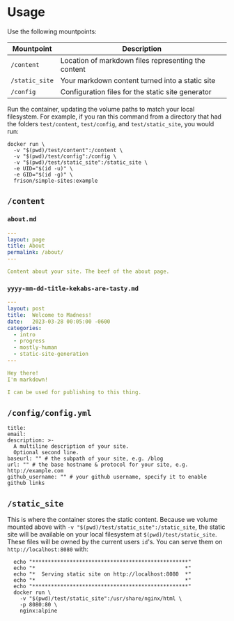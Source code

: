 Usage
=====

Use the following mountpoints:

|  Mountpoint   | Description                                         |
| ------------- | --------------------------------------------------- |
| `/content`    | Location of markdown files representing the content |
| `/static_site`| Your markdown content turned into a static site     |
| `/config`     | Configuration files for the static site generator   |

Run the container, updating the volume paths to match your local
filesystem. For example, if you ran this command from a directory that
had the folders `test/content`, `test/config`, and `test/static_site`,
you would run:

``` shell
docker run \
  -v "$(pwd)/test/content":/content \
  -v "$(pwd)/test/config":/config \
  -v "$(pwd)/test/static_site":/static_site \
  -e UID="$(id -u)" \
  -e GID="$(id -g)" \
  frison/simple-sites:example
```

## `/content`

### `about.md`

``` yaml
---
layout: page
title: About
permalink: /about/
---

Content about your site. The beef of the about page.

```

### `yyyy-mm-dd-title-kekabs-are-tasty.md`

``` yaml
---
layout: post
title:  Welcome to Madness!
date:   2023-03-28 00:05:00 -0600
categories:
  - intro
  - progress
  - mostly-human
  - static-site-generation
---

Hey there!
I'm markdown!

I can be used for publishing to this thing.
```

## `/config/config.yml`

```
title:
email:
description: >-
  A multiline description of your site.
  Optional second line.
baseurl: "" # the subpath of your site, e.g. /blog
url: "" # the base hostname & protocol for your site, e.g. http://example.com
github_username: "" # your github username, specify it to enable github links
```

## `/static_site`

This is where the container stores the static content. Because we volume mounted above with `-v "$(pwd)/test/static_site":/static_site`, the static site will be available on your local filesystem at `$(pwd)/test/static_site`. These files will be owned by the current users `id`'s. You can serve them on `http://localhost:8080` with:

``` shell
  echo "**************************************************"
  echo "*                                                *"
  echo "*  Serving static site on http://localhost:8080  *"
  echo "*                                                *"
  echo "**************************************************"
  docker run \
    -v "$(pwd)/test/static_site":/usr/share/nginx/html \
    -p 8080:80 \
    nginx:alpine
```
